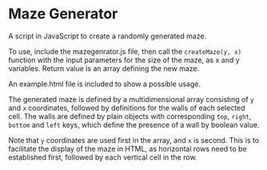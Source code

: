 Maze Generator
==============

A script in JavaScript to create a randomly generated maze.

To use, include the mazegenrator.js file, then call the `createMaze(y, x)` function with the input parameters for the size of the maze, as x and y variables. Return value is an array defining the new maze.

An example.html file is included to show a possible usage.

The generated maze is defined by a multidimensional array consisting of `y` and `x` coordinates, followed by definitions for the walls of each selected cell. The walls are defined by plain objects with corresponding `top`, `right`, `bottom` and `left` keys, which define the presence of a wall by boolean value.

Note that `y` coordinates are used first in the array, and `x` is second. This is to facilitate the display of the maze in HTML, as horizontal rows need to be established first, followed by each vertical cell in the row.
